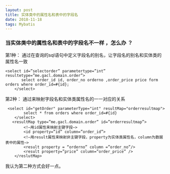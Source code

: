 ```yaml
--- 
layout: post
title: 实体类中的属性名和表中的字段名
date: 2018-11-18
tags: Mybatis
---
```

### **当实体类中的属性名和表中的字段名不一样 ，怎么办 ？**
第1种： 通过在查询的sql语句中定义字段名的别名，让字段名的别名和实体类的属性名一致

``` 
<select id=”selectorder” parametertype=”int” resultetype=”me.gacl.domain.order”> 
       select order_id id, order_no orderno ,order_price price form orders where order_id=#{id}; 
    </select> 
```
第2种： 通过<resultMap>来映射字段名和实体类属性名的一一对应的关系

``` 
 <select id="getOrder" parameterType="int" resultMap="orderresultmap">
        select * from orders where order_id=#{id}
    </select>
   <resultMap type=”me.gacl.domain.order” id=”orderresultmap”> 
        <!–用id属性来映射主键字段–> 
        <id property=”id” column=”order_id”> 
        <!–用result属性来映射非主键字段，property为实体类属性名，column为数据表中的属性–> 
        <result property = “orderno” column =”order_no”/> 
        <result property=”price” column=”order_price” /> 
    </reslutMap>
```
我认为第二种方式会好一点。

